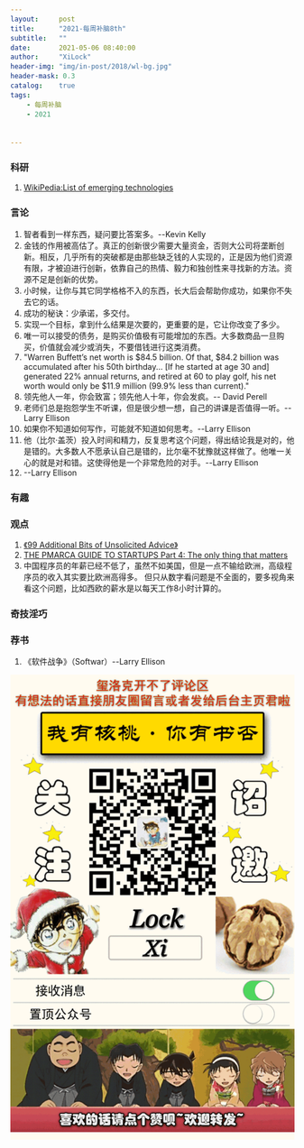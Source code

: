 ```yaml
---
layout:     post
title:      "2021-每周补脑8th"
subtitle:   ""
date:       2021-05-06 08:40:00
author:     "XiLock"
header-img: "img/in-post/2018/wl-bg.jpg"
header-mask: 0.3
catalog:    true
tags:
    - 每周补脑
    - 2021


---
```


### 科研
1. [WikiPedia:List of emerging technologies](https://en.wikipedia.org/wiki/List_of_emerging_technologies)

### 言论
1. 智者看到一样东西，疑问要比答案多。--Kevin Kelly
1. 金钱的作用被高估了。真正的创新很少需要大量资金，否则大公司将垄断创新。相反，几乎所有的突破都是由那些缺乏钱的人实现的，正是因为他们资源有限，才被迫进行创新，依靠自己的热情、毅力和独创性来寻找新的方法。资源不足是创新的优势。
1. 小时候，让你与其它同学格格不入的东西，长大后会帮助你成功，如果你不失去它的话。
1. 成功的秘诀：少承诺，多交付。
1. 实现一个目标，拿到什么结果是次要的，更重要的是，它让你改变了多少。
1. 唯一可以接受的债务，是购买价值极有可能增加的东西。大多数商品一旦购买，价值就会减少或消失，不要借钱进行这类消费。
1. "Warren Buffett’s net worth is $84.5 billion. Of that, $84.2 billion was accumulated after his 50th birthday... [If he started at age 30 and] generated 22% annual returns, and retired at 60 to play golf, his net worth would only be $11.9 million (99.9% less than current)."
1. 领先他人一年，你会致富；领先他人十年，你会发疯。-- David Perell
1. 老师们总是抱怨学生不听课，但是很少想一想，自己的讲课是否值得一听。--Larry Ellison
1. 如果你不知道如何写作，可能就不知道如何思考。--Larry Ellison
1. 他（比尔·盖茨）投入时间和精力，反复思考这个问题，得出结论我是对的，他是错的。大多数人不愿承认自己是错的，比尔毫不犹豫就这样做了。他唯一关心的就是对和错。这使得他是一个非常危险的对手。--Larry Ellison
1. --Larry Ellison


### 有趣


### 观点
1. [《99 Additional Bits of Unsolicited Advice》](https://kk.org/thetechnium/99-additional-bits-of-unsolicited-advice/)
1. [THE PMARCA GUIDE TO STARTUPS Part 4: The only thing that matters](https://pmarchive.com/guide_to_startups_part4.html)
1. 中国程序员的年薪已经不低了，虽然不如美国，但是一点不输给欧洲，高级程序员的收入其实要比欧洲高得多。 但只从数字看问题是不全面的，要多视角来看这个问题，比如西欧的薪水是以每天工作8小时计算的。

### 奇技淫巧


### 荐书
1. 《软件战争》（Softwar）--Larry Ellison

![](/img/wc-tail.GIF)
